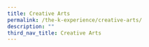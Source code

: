 ```yaml
---
title: Creative Arts
permalink: /the-k-experience/creative-arts/
description: ""
third_nav_title: Creative Arts
---
```


